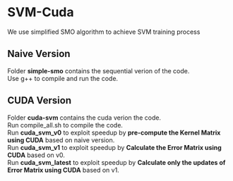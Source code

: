 # SVM-Cuda
We use simplified SMO algorithm to achieve SVM training process  

## Naive Version  
Folder **simple-smo** contains the sequential verion of the code.  
Use g++ to compile and run the code.  

## CUDA Version  
Folder **cuda-svm** contains the cuda verion the code.  
Run compile_all.sh to compile the code.  
Run **cuda_svm_v0** to exploit speedup by **pre-compute the Kernel Matrix using CUDA** based on naive version.  
Run **cuda_svm_v1** to exploit speedup by **Calculate the Error Matrix using CUDA** based on v0.    
Run **cuda_svm_latest** to exploit speedup by **Calculate only the updates of Error Matrix using CUDA** based on v1.  
